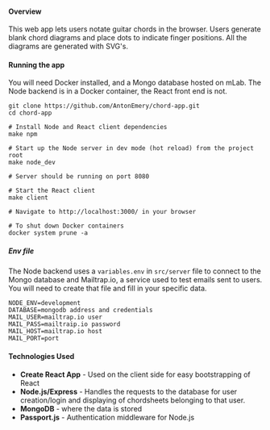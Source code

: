 #### Overview
This web app lets users notate guitar chords in the browser. Users generate blank chord diagrams and place dots to indicate finger positions. All the diagrams are generated with SVG's.

#### Running the app
You will need Docker installed, and a Mongo database hosted on mLab.
The Node backend is in a Docker container, the React front end is not.
````
git clone https://github.com/AntonEmery/chord-app.git
cd chord-app

# Install Node and React client dependencies
make npm

# Start up the Node server in dev mode (hot reload) from the project root
make node_dev

# Server should be running on port 8080

# Start the React client
make client

# Navigate to http://localhost:3000/ in your browser

# To shut down Docker containers
docker system prune -a
````
##### Env file
The Node backend uses a `variables.env` in `src/server` file to connect to the Mongo database and Mailtrap.io, a service used to test emails sent to users.  You will need to create that file and fill in your specific data.
````
NODE_ENV=development
DATABASE=mongodb address and credentials
MAIL_USER=mailtrap.io user
MAIL_PASS=mailtraip.io password
MAIL_HOST=mailtrap.io host
MAIL_PORT=port
````

#### Technologies Used
  - **Create React App** - Used on the client side for easy bootstrapping of React
  - **Node.js/Express** - Handles the requests to the database for user creation/login and displaying of chordsheets belonging to that user.
  - **MongoDB** - where the data is stored
  - **Passport.js** - Authentication middleware for Node.js


